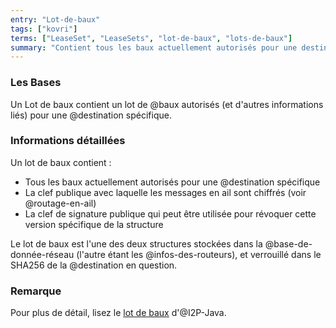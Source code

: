 ```yaml
---
entry: "Lot-de-baux"
tags: ["kovri"]
terms: ["LeaseSet", "LeaseSets", "lot-de-baux", "lots-de-baux"]
summary: "Contient tous les baux actuellement autorisés pour une destination I2P spécifique"
---
```


### Les Bases

Un Lot de baux contient un lot de @baux autorisés (et d'autres informations liés) pour une @destination spécifique.

### Informations détaillées

Un lot de baux contient :

- Tous les baux actuellement autorisés pour une @destination spécifique
- La clef publique avec laquelle les messages en ail sont chiffrés (voir @routage-en-ail)
- La clef de signature publique qui peut être utilisée pour révoquer cette version spécifique de la structure

Le lot de baux est l'une des deux structures stockées dans la @base-de-donnée-réseau (l'autre étant les @infos-des-routeurs), et verrouillé dans le SHA256 de la @destination en question.

### Remarque

Pour plus de détail, lisez le [lot de baux](https://geti2p.net/fr/docs/how/network-database#leaseSet) d'@I2P-Java.

